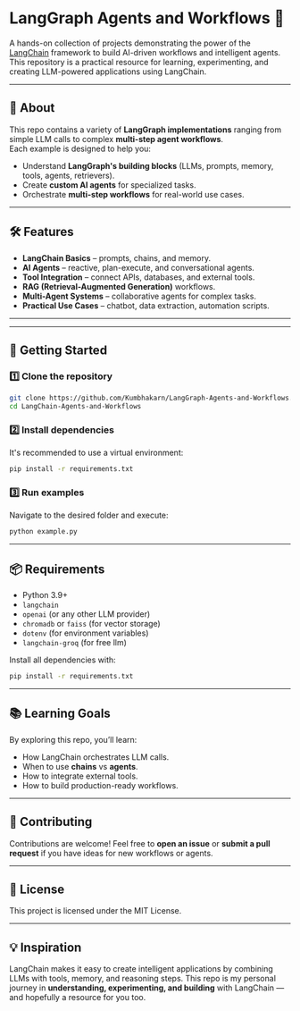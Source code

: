 # LangGraph Agents and Workflows 🚀

A hands-on collection of projects demonstrating the power of the [LangChain](https://www.langchain.com/) framework to build AI-driven workflows and intelligent agents.  
This repository is a practical resource for learning, experimenting, and creating LLM-powered applications using LangChain.

---

## 📌 About
This repo contains a variety of **LangGraph implementations** ranging from simple LLM calls to complex **multi-step agent workflows**.  
Each example is designed to help you:
- Understand **LangGraph's building blocks** (LLMs, prompts, memory, tools, agents, retrievers).
- Create **custom AI agents** for specialized tasks.
- Orchestrate **multi-step workflows** for real-world use cases.

---

## 🛠 Features
- **LangChain Basics** – prompts, chains, and memory.
- **AI Agents** – reactive, plan-execute, and conversational agents.
- **Tool Integration** – connect APIs, databases, and external tools.
- **RAG (Retrieval-Augmented Generation)** workflows.
- **Multi-Agent Systems** – collaborative agents for complex tasks.
- **Practical Use Cases** – chatbot, data extraction, automation scripts.

---



---
## 🚀 Getting Started

### 1️⃣ Clone the repository
```bash
git clone https://github.com/Kumbhakarn/LangGraph-Agents-and-Workflows.git
cd LangChain-Agents-and-Workflows
````

### 2️⃣ Install dependencies

It's recommended to use a virtual environment:

```bash
pip install -r requirements.txt
```

### 3️⃣ Run examples

Navigate to the desired folder and execute:

```bash
python example.py
```

---

## 📦 Requirements

* Python 3.9+
* `langchain`
* `openai` (or any other LLM provider)
* `chromadb` or `faiss` (for vector storage)
* `dotenv` (for environment variables)
* `langchain-groq` (for free llm)

Install all dependencies with:

```bash
pip install -r requirements.txt
```

---

## 📚 Learning Goals

By exploring this repo, you’ll learn:

* How LangChain orchestrates LLM calls.
* When to use **chains** vs **agents**.
* How to integrate external tools.
* How to build production-ready workflows.

---

## 🤝 Contributing

Contributions are welcome!
Feel free to **open an issue** or **submit a pull request** if you have ideas for new workflows or agents.

---

## 📜 License

This project is licensed under the MIT License.

---

## 💡 Inspiration

LangChain makes it easy to create intelligent applications by combining LLMs with tools, memory, and reasoning steps.
This repo is my personal journey in **understanding, experimenting, and building** with LangChain — and hopefully a resource for you too.


